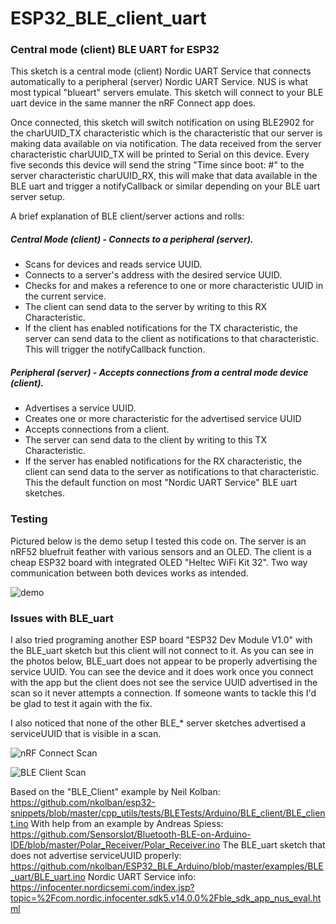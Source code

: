 # ESP32_BLE_client_uart
### Central mode (client) BLE UART for ESP32

This sketch is a central mode (client) Nordic UART Service that connects automatically to a peripheral (server) Nordic UART Service. NUS is what most typical "blueart" servers emulate. This sketch will connect to your BLE uart device in the same manner the nRF Connect app does.

Once connected, this sketch will switch notification on using BLE2902 for the charUUID_TX characteristic which is the characteristic that our server is making data available on via notification. The data received from the server characteristic charUUID_TX will be printed to Serial on this device. Every five seconds this device will send the string "Time since boot: #" to the server characteristic charUUID_RX, this will make that data available in the BLE uart and trigger a notifyCallback or similar depending on your BLE uart server setup.


A brief explanation of BLE client/server actions and rolls:

##### Central Mode (client) - Connects to a peripheral (server).
* Scans for devices and reads service UUID.
* Connects to a server's address with the desired service UUID.
* Checks for and makes a reference to one or more characteristic UUID in the current service.
* The client can send data to the server by writing to this RX Characteristic.
* If the client has enabled notifications for the TX characteristic, the server can send data to the client as notifications to that characteristic. This will trigger the notifyCallback function.

##### Peripheral (server) - Accepts connections from a central mode device (client).
* Advertises a service UUID.
* Creates one or more characteristic for the advertised service UUID
* Accepts connections from a client.
* The server can send data to the client by writing to this TX Characteristic.
* If the server has enabled notifications for the RX characteristic, the client can send data to the server as notifications to that characteristic. This the default function on most "Nordic UART Service" BLE uart sketches.


### Testing
Pictured below is the demo setup I tested this code on. The server is an nRF52 bluefruit feather with various sensors and an OLED. The client is a cheap ESP32 board with integrated OLED "Heltec WiFi Kit 32". Two way communication between both devices works as intended.

![demo](https://github.com/ThingEngineer/ESP32_BLE_client_uart/raw/master/images/demo.jpg)

### Issues with BLE_uart
I also tried programing another ESP board "ESP32 Dev Module V1.0" with the BLE_uart sketch but this client will not connect to it. As you can see in the photos below, BLE_uart does not appear to be properly advertising the service UUID. You can see the device and it does work once you connect with the app but the client does not see the service UUID advertised in the scan so it never attempts a connection. If someone wants to tackle this I'd be glad to test it again with the fix.

I also noticed that none of the other BLE_* server sketches advertised a serviceUUID that is visible in a scan.

![nRF Connect Scan](https://github.com/ThingEngineer/ESP32_BLE_client_uart/raw/master/images/nrf_connect_scan.png)

![BLE Client Scan](https://github.com/ThingEngineer/ESP32_BLE_client_uart/raw/master/images/client_scan.png)

Based on the "BLE_Client" example by Neil Kolban:
https://github.com/nkolban/esp32-snippets/blob/master/cpp_utils/tests/BLETests/Arduino/BLE_client/BLE_client.ino
With help from an example by Andreas Spiess:
https://github.com/SensorsIot/Bluetooth-BLE-on-Arduino-IDE/blob/master/Polar_Receiver/Polar_Receiver.ino
The BLE_uart sketch that does not advertise serviceUUID properly:
https://github.com/nkolban/ESP32_BLE_Arduino/blob/master/examples/BLE_uart/BLE_uart.ino
Nordic UART Service info:
https://infocenter.nordicsemi.com/index.jsp?topic=%2Fcom.nordic.infocenter.sdk5.v14.0.0%2Fble_sdk_app_nus_eval.html
